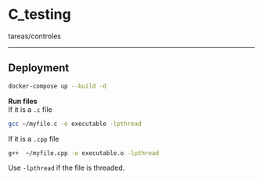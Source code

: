 # C_testing
tareas/controles

---
## Deployment ##
```sh
docker-compose up --build -d
```
**Run files** <br>
If it is a ```.c``` file
```sh
gcc ~/myfile.c -o executable -lpthread
```
If it is a ```.cpp``` file
```sh
g++  ~/myfile.cpp -o executable.o -lpthread
```
Use ```-lpthread``` if the file is threaded.
